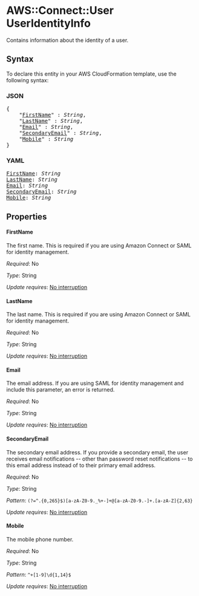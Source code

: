 # AWS::Connect::User UserIdentityInfo

Contains information about the identity of a user.

## Syntax

To declare this entity in your AWS CloudFormation template, use the following syntax:

### JSON

<pre>
{
    "<a href="#firstname" title="FirstName">FirstName</a>" : <i>String</i>,
    "<a href="#lastname" title="LastName">LastName</a>" : <i>String</i>,
    "<a href="#email" title="Email">Email</a>" : <i>String</i>,
    "<a href="#secondaryemail" title="SecondaryEmail">SecondaryEmail</a>" : <i>String</i>,
    "<a href="#mobile" title="Mobile">Mobile</a>" : <i>String</i>
}
</pre>

### YAML

<pre>
<a href="#firstname" title="FirstName">FirstName</a>: <i>String</i>
<a href="#lastname" title="LastName">LastName</a>: <i>String</i>
<a href="#email" title="Email">Email</a>: <i>String</i>
<a href="#secondaryemail" title="SecondaryEmail">SecondaryEmail</a>: <i>String</i>
<a href="#mobile" title="Mobile">Mobile</a>: <i>String</i>
</pre>

## Properties

#### FirstName

The first name. This is required if you are using Amazon Connect or SAML for identity management.

_Required_: No

_Type_: String

_Update requires_: [No interruption](https://docs.aws.amazon.com/AWSCloudFormation/latest/UserGuide/using-cfn-updating-stacks-update-behaviors.html#update-no-interrupt)

#### LastName

The last name. This is required if you are using Amazon Connect or SAML for identity management.

_Required_: No

_Type_: String

_Update requires_: [No interruption](https://docs.aws.amazon.com/AWSCloudFormation/latest/UserGuide/using-cfn-updating-stacks-update-behaviors.html#update-no-interrupt)

#### Email

The email address. If you are using SAML for identity management and include this parameter, an error is returned.

_Required_: No

_Type_: String

_Update requires_: [No interruption](https://docs.aws.amazon.com/AWSCloudFormation/latest/UserGuide/using-cfn-updating-stacks-update-behaviors.html#update-no-interrupt)

#### SecondaryEmail

The secondary email address. If you provide a secondary email, the user receives email notifications -- other than password reset notifications -- to this email address instead of to their primary email address.

_Required_: No

_Type_: String

_Pattern_: <code>(?=^.{0,265}$)[a-zA-Z0-9._%+-]+@[a-zA-Z0-9.-]+\.[a-zA-Z]{2,63}</code>

_Update requires_: [No interruption](https://docs.aws.amazon.com/AWSCloudFormation/latest/UserGuide/using-cfn-updating-stacks-update-behaviors.html#update-no-interrupt)

#### Mobile

The mobile phone number.

_Required_: No

_Type_: String

_Pattern_: <code>^\+[1-9]\d{1,14}$</code>

_Update requires_: [No interruption](https://docs.aws.amazon.com/AWSCloudFormation/latest/UserGuide/using-cfn-updating-stacks-update-behaviors.html#update-no-interrupt)
